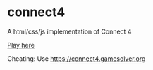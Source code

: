 # connect4
A html/css/js implementation of Connect 4

[Play here](https://boomyville.github.io/connect4)

Cheating: Use https://connect4.gamesolver.org
